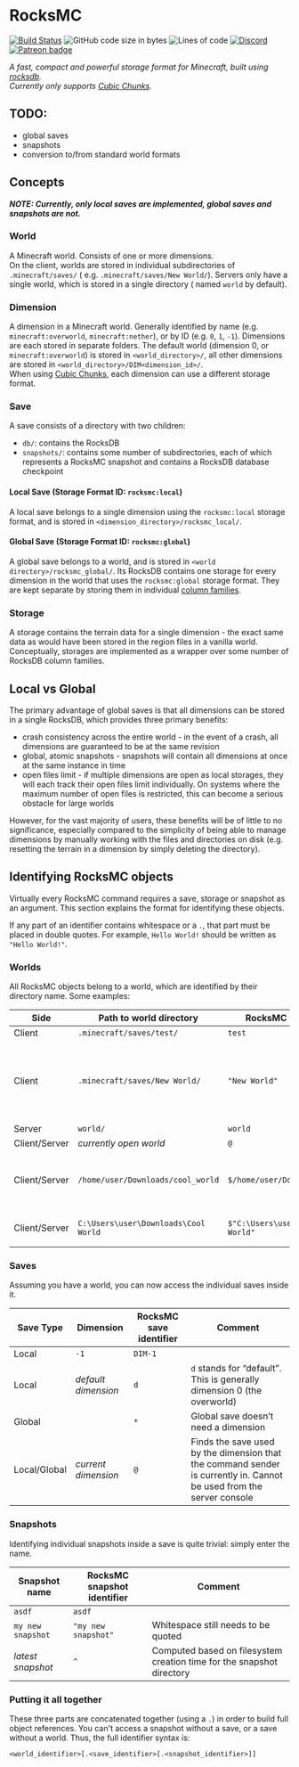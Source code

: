 # RocksMC

[![Build Status](https://jenkins.daporkchop.net/job/DaPorkchop_/job/RocksMC/job/master/badge/icon)](https://jenkins.daporkchop.net/job/DaPorkchop_/job/RocksMC/)
![GitHub code size in bytes](https://img.shields.io/github/languages/code-size/DaMatrix/RocksMC)
![Lines of code](https://img.shields.io/tokei/lines/github/DaMatrix/RocksMC)
[![Discord](https://img.shields.io/discord/428813657816956929?color=7289DA&label=discord)](https://discord.gg/FrBHHCk)
[![Patreon badge](https://img.shields.io/badge/dynamic/json?color=e64413&label=patreon&query=data.attributes.patron_count&suffix=%20patrons&url=https%3A%2F%2Fwww.patreon.com%2Fapi%2Fcampaigns%2F727078)](https://www.patreon.com/DaPorkchop_)

*A fast, compact and powerful storage format for Minecraft, built using [rocksdb](https://github.com/facebook/rocksdb).*  
*Currently only supports [Cubic Chunks](https://github.com/OpenCubicChunks/CubicChunks).*

## TODO:

- global saves
- snapshots
- conversion to/from standard world formats

## Concepts

***NOTE: Currently, only local saves are implemented, global saves and snapshots are not.***

### World

A Minecraft world. Consists of one or more dimensions.  
On the client, worlds are stored in individual subdirectories of `.minecraft/saves/` (
e.g. `.minecraft/saves/New World/`). Servers only have a single world, which is stored in a single directory (
named `world` by default).

### Dimension

A dimension in a Minecraft world. Generally identified by name (e.g. `minecraft:overworld`, `minecraft:nether`), or by
ID (e.g. `0`, `1`, `-1`). Dimensions are each stored in separate folders. The default world (dimension 0,
or `minecraft:overworld`) is stored in `<world_directory>/`, all other dimensions are stored
in `<world_directory>/DIM<dimension_id>/`.  
When using [Cubic Chunks](https://github.com/OpenCubicChunks/CubicChunks), each dimension can use a different storage
format.

### Save

A save consists of a directory with two children:

- `db/`: contains the RocksDB
- `snapshots/`: contains some number of subdirectories, each of which represents a RocksMC snapshot and contains a
  RocksDB database checkpoint

#### Local Save (Storage Format ID: `rocksmc:local`)

A local save belongs to a single dimension using the `rocksmc:local` storage format, and is stored
in `<dimension_directory>/rocksmc_local/`.

#### Global Save (Storage Format ID: `rocksmc:global`)

A global save belongs to a world, and is stored in `<world directory>/rocksmc_global/`. Its RocksDB contains one storage
for every dimension in the world that uses the `rocksmc:global` storage format. They are kept separate by storing them
in individual [column families](https://github.com/facebook/rocksdb/wiki/Column-Families).

### Storage

A storage contains the terrain data for a single dimension - the exact same data as would have been stored in the region
files in a vanilla world.  
Conceptually, storages are implemented as a wrapper over some number of RocksDB column families.

## Local vs Global

The primary advantage of global saves is that all dimensions can be stored in a single RocksDB, which provides three
primary benefits:

- crash consistency across the entire world - in the event of a crash, all dimensions are guaranteed to be at the same
  revision
- global, atomic snapshots - snapshots will contain all dimensions at once at the same instance in time
- open files limit - if multiple dimensions are open as local storages, they will each track their open files limit
  individually. On systems where the maximum number of open files is restricted, this can become a serious obstacle for
  large worlds

However, for the vast majority of users, these benefits will be of little to no significance, especially compared to the
simplicity of being able to manage dimensions by manually working with the files and directories on disk (e.g. resetting
the terrain in a dimension by simply deleting the directory).

## Identifying RocksMC objects

Virtually every RocksMC command requires a save, storage or snapshot as an argument. This section explains the format
for identifying these objects.

If any part of an identifier contains whitespace or a `.`, that part must be placed in double quotes. For example, `Hello World!`
should be written as `"Hello World!"`.

### Worlds

All RocksMC objects belong to a world, which are identified by their directory name. Some examples:

<table>
<thead>
<tr>
<th>Side</th>
<th>Path to world directory</th>
<th>RocksMC world identifier</th>
<th>Comment</th>
</tr>
</thead>
<tbody>
<tr>
<td>Client</td>
<td><code>.minecraft/saves/test/</code></td>
<td><code>test</code></td>
<td></td>
</tr>
<tr>
<td>Client</td>
<td><code>.minecraft/saves/New World/</code></td>
<td><code>"New World"</code></td>
<td>Double quotes used because the name contains a space</td>
</tr>
<tr>
<td>Server</td>
<td><code>world/</code></td>
<td><code>world</code></td>
<td></td>
</tr>
<tr>
<td>Client/Server</td>
<td><em>currently open world</em></td>
<td><code>@</code></td>
<td></td>
</tr>
<tr>
<td>Client/Server</td>
<td><code>/home/user/Downloads/cool_world</code></td>
<td><code>$/home/user/Downloads/cool_world</code></td>
<td><code>$</code> symbol indicates an absolute file path</td>
</tr>
<tr>
<td>Client/Server</td>
<td><code>C:\Users\user\Downloads\Cool World</code></td>
<td><code>$"C:\Users\user\Downloads\Cool World"</code></td>
<td><code>$</code> comes <em>before</em> quotes</td>
</tr>
</tbody>
</table>

### Saves

Assuming you have a world, you can now access the individual saves inside it.

<table>
<thead>
<tr>
<th>Save Type</th>
<th>Dimension</th>
<th>RocksMC save identifier</th>
<th>Comment</th>
</tr>
</thead>
<tbody>
<tr>
<td>Local</td>
<td><code>-1</code></td>
<td><code>DIM-1</code></td>
<td></td>
</tr>
<tr>
<td>Local</td>
<td><em>default dimension</em></td>
<td><code>d</code></td>
<td><code>d</code> stands for “default”. This is generally dimension 0 (the overworld)</td>
</tr>
<tr>
<td>Global</td>
<td></td>
<td><code>*</code></td>
<td>Global save doesn’t need a dimension</td>
</tr>
<tr>
<td>Local/Global</td>
<td><em>current dimension</em></td>
<td><code>@</code></td>
<td>Finds the save used by the dimension that the command sender is currently in. Cannot be used from the server console</td>
</tr>
</tbody>
</table>

### Snapshots

Identifying individual snapshots inside a save is quite trivial: simply enter the name.

<table>
<thead>
<tr>
<th>Snapshot name</th>
<th>RocksMC snapshot identifier</th>
<th>Comment</th>
</tr>
</thead>
<tbody>
<tr>
<td><code>asdf</code></td>
<td><code>asdf</code></td>
<td></td>
</tr>
<tr>
<td><code>my new snapshot</code></td>
<td><code>"my new snapshot"</code></td>
<td>Whitespace still needs to be quoted</td>
</tr>
<tr>
<td><em>latest snapshot</em></td>
<td><code>^</code></td>
<td>Computed based on filesystem creation time for the snapshot directory</td>
</tr>
</tbody>
</table>

### Putting it all together

These three parts are concatenated together (using a `.`) in order to build full object references. You can't access a snapshot without a save, or a save without a world. Thus, the full identifier syntax is:

```
<world_identifier>[.<save_identifier>[.<snapshot_identifier>]]
```
